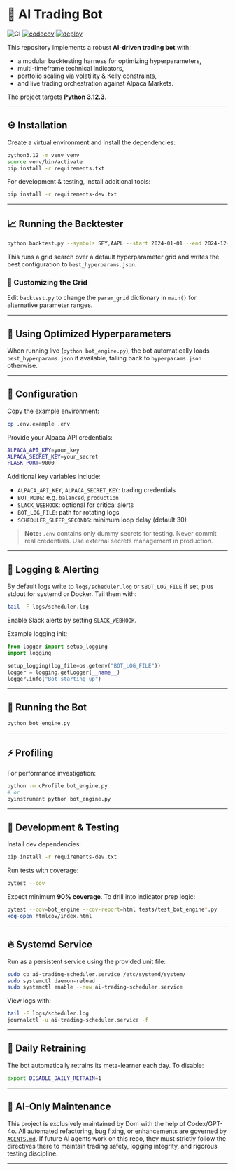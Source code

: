 # 🚀 AI Trading Bot

![CI](https://github.com/dmorazzini23/ai-trading-bot/actions/workflows/python-app.yml/badge.svg)
[![codecov](https://codecov.io/gh/dmorazzini23/ai-trading-bot/branch/main/graph/badge.svg)](https://codecov.io/gh/dmorazzini23/ai-trading-bot)
[![deploy](https://github.com/dmorazzini23/ai-trading-bot/actions/workflows/deploy.yml/badge.svg)](https://github.com/dmorazzini23/ai-trading-bot/actions/workflows/deploy.yml)

This repository implements a robust **AI-driven trading bot** with:

* a modular backtesting harness for optimizing hyperparameters,
* multi-timeframe technical indicators,
* portfolio scaling via volatility & Kelly constraints,
* and live trading orchestration against Alpaca Markets.

The project targets **Python 3.12.3**.

---

## ⚙️ Installation

Create a virtual environment and install the dependencies:

```bash
python3.12 -m venv venv
source venv/bin/activate
pip install -r requirements.txt
```

For development & testing, install additional tools:

```bash
pip install -r requirements-dev.txt
```

---

## 📈 Running the Backtester

```bash
python backtest.py --symbols SPY,AAPL --start 2024-01-01 --end 2024-12-31
```

This runs a grid search over a default hyperparameter grid and writes the best configuration to `best_hyperparams.json`.

### 🔧 Customizing the Grid

Edit `backtest.py` to change the `param_grid` dictionary in `main()` for alternative parameter ranges.

---

## 🚀 Using Optimized Hyperparameters

When running live (`python bot_engine.py`), the bot automatically loads `best_hyperparams.json` if available, falling back to `hyperparams.json` otherwise.

---

## 🔑 Configuration

Copy the example environment:

```bash
cp .env.example .env
```

Provide your Alpaca API credentials:

```bash
ALPACA_API_KEY=your_key
ALPACA_SECRET_KEY=your_secret
FLASK_PORT=9000
```

Additional key variables include:

* `ALPACA_API_KEY`, `ALPACA_SECRET_KEY`: trading credentials
* `BOT_MODE`: e.g. `balanced`, `production`
* `SLACK_WEBHOOK`: optional for critical alerts
* `BOT_LOG_FILE`: path for rotating logs
* `SCHEDULER_SLEEP_SECONDS`: minimum loop delay (default 30)

> **Note:** `.env` contains only dummy secrets for testing. Never commit real credentials. Use external secrets management in production.

---

## 📝 Logging & Alerting

By default logs write to `logs/scheduler.log` or `$BOT_LOG_FILE` if set, plus stdout for systemd or Docker. Tail them with:

```bash
tail -F logs/scheduler.log
```

Enable Slack alerts by setting `SLACK_WEBHOOK`.

Example logging init:

```python
from logger import setup_logging
import logging

setup_logging(log_file=os.getenv("BOT_LOG_FILE"))
logger = logging.getLogger(__name__)
logger.info("Bot starting up")
```

---

## 🤖 Running the Bot

```bash
python bot_engine.py
```


---

## ⚡ Profiling

For performance investigation:

```bash
python -m cProfile bot_engine.py
# or
pyinstrument python bot_engine.py
```

---

## 🧪 Development & Testing

Install dev dependencies:

```bash
pip install -r requirements-dev.txt
```

Run tests with coverage:

```bash
pytest --cov
```

Expect minimum **90% coverage**.
To drill into indicator prep logic:

```bash
pytest --cov=bot_engine --cov-report=html tests/test_bot_engine*.py
xdg-open htmlcov/index.html
```

---

## 🔥 Systemd Service

Run as a persistent service using the provided unit file:

```bash
sudo cp ai-trading-scheduler.service /etc/systemd/system/
sudo systemctl daemon-reload
sudo systemctl enable --now ai-trading-scheduler.service
```

View logs with:

```bash
tail -F logs/scheduler.log
journalctl -u ai-trading-scheduler.service -f
```

---

## 🔄 Daily Retraining

The bot automatically retrains its meta-learner each day. To disable:

```bash
export DISABLE_DAILY_RETRAIN=1
```

---

## 🤝 AI-Only Maintenance

This project is exclusively maintained by Dom with the help of Codex/GPT-4o.
All automated refactoring, bug fixing, or enhancements are governed by [`AGENTS.md`](./AGENTS.md).
If future AI agents work on this repo, they must strictly follow the directives there to maintain trading safety, logging integrity, and rigorous testing discipline.

---
